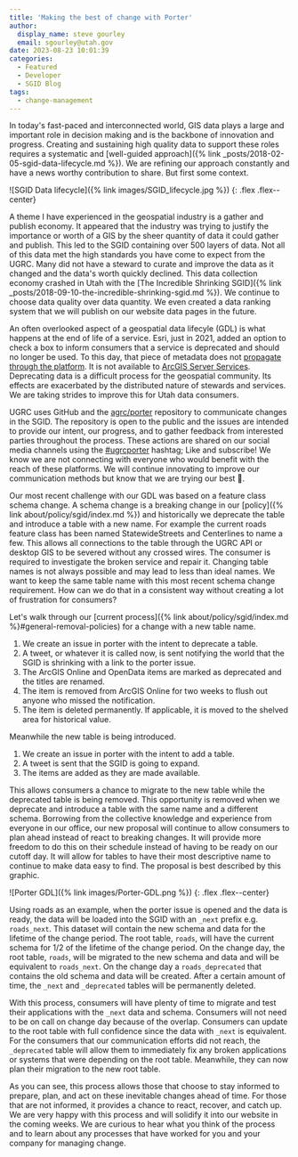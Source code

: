```yaml
---
title: 'Making the best of change with Porter'
author:
  display_name: steve gourley
  email: sgourley@utah.gov
date: 2023-08-23 10:01:39
categories:
  - Featured
  - Developer
  - SGID Blog
tags:
  - change-management
---
```


In today's fast-paced and interconnected world, GIS data plays a large and important role in decision making and is the backbone of innovation and progress. Creating and sustaining high quality data to support these roles requires a systematic and [well-guided approach]({% link _posts/2018-02-05-sgid-data-lifecycle.md %}). We are refining our approach constantly and have a news worthy contribution to share. But first some context.

![SGID Data lifecycle]({% link images/SGID_lifecycle.jpg %})
{: .flex .flex--center}

A theme I have experienced in the geospatial industry is a gather and publish economy. It appeared that the industry was trying to justify the importance or worth of a GIS by the sheer quantity of data it could gather and publish. This led to the SGID containing over 500 layers of data. Not all of this data met the high standards you have come to expect from the UGRC. Many did not have a steward to curate and improve the data as it changed and the data's worth quickly declined. This data collection economy crashed in Utah with the [The Incredible Shrinking SGID]({% link _posts/2018-09-10-the-incredible-shrinking-sgid.md %}). We continue to choose data quality over data quantity. We even created a data ranking system that we will publish on our website data pages in the future.

An often overlooked aspect of a geospatial data lifecyle (GDL) is what happens at the end of life of a service. Esri, just in 2021, added an option to check a box to inform consumers that a service is deprecated and should no longer be used. To this day, that piece of metadata does not [propagate through the platform](https://community.esri.com/t5/arcgis-online-ideas/use-deprecation-flag-through-platform/idi-p/941737). It is not available to [ArcGIS Server Services](https://community.esri.com/t5/arcgis-enterprise-ideas/allow-marking-arcgis-server-services-as-deprecated/idi-p/1281015). Deprecating data is a difficult process for the geospatial community. Its effects are exacerbated by the distributed nature of stewards and services. We are taking strides to improve this for Utah data consumers.

UGRC uses GitHub and the [agrc/porter](https://github.com/agrc/porter/issues?q=is%3Aissue+is%3Aopen+sort%3Aupdated-desc) repository to communicate changes in the SGID. The repository is open to the public and the issues are intended to provide our intent, our progress, and to gather feedback from interested parties throughout the process. These actions are shared on our social media channels using the [#ugrcporter](https://twitter.com/hashtag/ugrcporter) hashtag; Like and subscribe! We know we are not connecting with everyone who would benefit with the reach of these platforms. We will continue innovating to improve our communication methods but know that we are trying our best 💙️.

Our most recent challenge with our GDL was based on a feature class schema change. A schema change is a breaking change in our [policy]({% link about/policy/sgid/index.md %}) and historically we deprecate the table and introduce a table with a new name. For example the current roads feature class has been named StatewideStreets and Centerlines to name a few. This allows all connections to the table through the UGRC API or desktop GIS to be severed without any crossed wires. The consumer is required to investigate the broken service and repair it. Changing table names is not always possible and may lead to less than ideal names. We want to keep the same table name with this most recent schema change requirement. How can we do that in a consistent way without creating a lot of frustration for consumers?

Let's walk through our [current process]({% link about/policy/sgid/index.md %}#general-removal-policies) for a change with a new table name.

1. We create an issue in porter with the intent to deprecate a table.
1. A tweet, or whatever it is called now, is sent notifying the world that the SGID is shrinking with a link to the porter issue.
1. The ArcGIS Online and OpenData items are marked as deprecated and the titles are renamed.
1. The item is removed from ArcGIS Online for two weeks to flush out anyone who missed the notification.
1. The item is deleted permanently. If applicable, it is moved to the shelved area for historical value.

Meanwhile the new table is being introduced.

1. We create an issue in porter with the intent to add a table.
1. A tweet is sent that the SGID is going to expand.
1. The items are added as they are made available.

This allows consumers a chance to migrate to the new table while the deprecated table is being removed. This opportunity is removed when we deprecate and introduce a table with the same name and a different schema. Borrowing from the collective knowledge and experience from everyone in our office, our new proposal will continue to allow consumers to plan ahead instead of react to breaking changes. It will provide more freedom to do this on their schedule instead of having to be ready on our cutoff day. It will allow for tables to have their most descriptive name to continue to make data easy to find. The proposal is best described by this graphic.

![Porter GDL]({% link images/Porter-GDL.png %})
{: .flex .flex--center}

Using roads as an example, when the porter issue is opened and the data is ready, the data will be loaded into the SGID with an `_next` prefix e.g. `roads_next`. This dataset will contain the new schema and data for the lifetime of the change period. The root table, `roads`, will have the current schema for 1/2 of the lifetime of the change period. On the change day, the root table, `roads`, will be migrated to the new schema and data and will be equivalent to `roads_next`. On the change day a `roads_deprecated` that contains the old schema and data will be created. After a certain amount of time, the `_next` and `_deprecated` tables will be permanently deleted.

With this process, consumers will have plenty of time to migrate and test their applications with the `_next` data and schema. Consumers will not need to be on call on change day because of the overlap. Consumers can update to the root table with full confidence since the data with `_next` is equivalent. For the consumers that our communication efforts did not reach, the `_deprecated` table will allow them to immediately fix any broken applications or systems that were depending on the root table. Meanwhile, they can now plan their migration to the new root table.

As you can see, this process allows those that choose to stay informed to prepare, plan, and act on these inevitable changes ahead of time. For those that are not informed, it provides a chance to react, recover, and catch up. We are very happy with this process and will solidify it into our website in the coming weeks. We are curious to hear what you think of the process and to learn about any processes that have worked for you and your company for managing change.
